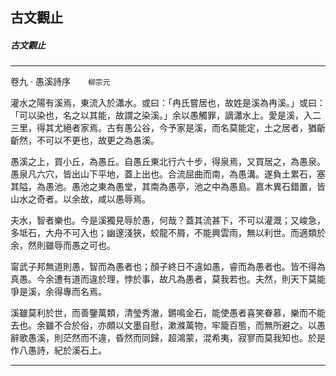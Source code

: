 

## 古文觀止

##### 古文觀止

* * *

卷九 ‧ 愚溪詩序　　`柳宗元`

灌水之陽有溪焉，東流入於瀟水。或曰：「冉氏嘗居也，故姓是溪為冉溪。」或曰：「可以染也，名之以其能，故謂之染溪。」余以愚觸罪，謫瀟水上。愛是溪，入二三里，得其尤絕者家焉。古有愚公谷，今予家是溪，而名莫能定，土之居者，猶齗齗然，不可以不更也，故更之為愚溪。

愚溪之上，買小丘，為愚丘。自愚丘東北行六十步，得泉焉，又買居之，為愚泉。愚泉凡六穴，皆出山下平地，蓋上出也。合流屈曲而南，為愚溝。遂負土累石，塞其隘，為愚池。愚池之東為愚堂，其南為愚亭，池之中為愚島。嘉木異石錯置，皆山水之奇者。以余故，咸以愚辱焉。

夫水，智者樂也。今是溪獨見辱於愚，何哉？蓋其流甚下，不可以灌溉；又峻急，多坻石，大舟不可入也；幽邃淺狹，蛟龍不屑，不能興雲雨，無以利世。而適類於余，然則雖辱而愚之可也。

甯武子邦無道則愚，智而為愚者也；顏子終日不違如愚，睿而為愚者也。皆不得為真愚。今余遭有道而違於理，悖於事，故凡為愚者，莫我若也。夫然，則天下莫能爭是溪，余得專而名焉。

溪雖莫利於世，而善鑒萬類，清瑩秀澈，鏘鳴金石，能使愚者喜笑眷慕，樂而不能去也。余雖不合於俗，亦頗以文墨自慰，漱滌萬物，牢籠百態，而無所避之。以愚辭歌愚溪，則茫然而不違，昏然而同歸，超鴻蒙，混希夷，寂寥而莫我知也。於是作八愚詩，紀於溪石上。

* * *

